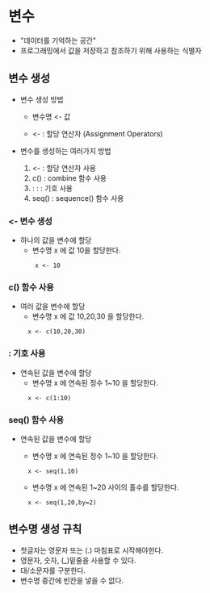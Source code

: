 # 변수
- "데이터를 기억하는 공간"
- 프로그래밍에서 값을 저장하고 참조하기 위해 사용하는 식별자


## 변수 생성
* 변수 생성 방법
  * 변수명 <- 값
  
  * <-  : 할당 연산자 (Assignment Operators)
  
* 변수를 생성하는 여러가지 방법
  1. <-     : 할당 연산자 사용
  2. c()    : combine 함수 사용
  3. :      :  : 기호 사용
  4. seq()  : sequence() 함수 사용


### <- 변수 생성
- 하나의 값을 변수에 할당
  * 변수명 x 에 값 10을 할당한다.
  ```
      x <- 10
  ```

### c() 함수 사용
- 여러 값을 변수에 할당
  * 변수명 x 에 값 10,20,30 을 할당한다.
  ```
    x <- c(10,20,30)
  ```


### : 기호 사용
- 연속된 값을 변수에 할당
  * 변수명 x 에 연속된 정수 1~10 을 할당한다.
  ```
    x <- c(1:10)
  ```

###  seq() 함수 사용
- 연속된 값을 변수에 할당
  * 변수명 x 에 연속된 정수 1~10 을 할당한다.
  ```
    x <- seq(1,10)
  ```

  * 변수명 x 에 연속된 1~20 사이의 홀수를 할당한다.
  ```
    x <- seq(1,20,by=2)
  ```


## 변수명 생성 규칙
- 첫글자는 영문자 또는 (.) 마침표로 시작해야한다.
- 영문자, 숫자, (_)밑줄을 사용할 수 있다.
- 대/소문자를 구분한다.
- 변수명 중간에 빈칸을 넣을 수 없다.
